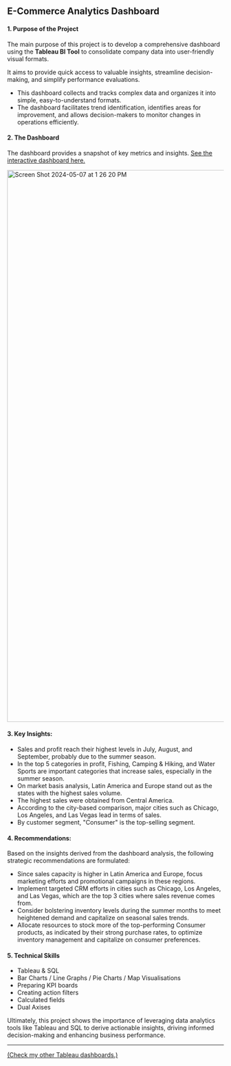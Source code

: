 
##  E-Commerce Analytics Dashboard  

#### 1. Purpose of the Project

The main purpose of this project is to develop a comprehensive dashboard using the **Tableau BI Tool** to consolidate company data into user-friendly visual formats.

It aims to provide quick access to valuable insights, streamline decision-making, and simplify performance evaluations. 

- This dashboard collects and tracks complex data and organizes it into simple, easy-to-understand formats.
- The dashboard facilitates trend identification, identifies areas for improvement, and allows decision-makers to monitor changes in operations efficiently.
 

#### 2. The Dashboard

The dashboard provides a snapshot of key metrics and insights. [See the interactive dashboard here.](https://public.tableau.com/app/profile/gozdemadendere/viz/Book111_17147600292980/Dashboard1?publish=yes)

<img width="1284" alt="Screen Shot 2024-05-07 at 1 26 20 PM" src="https://github.com/gozdemadendere/My_Portfolio_Projects/assets/90986708/8f9cc15b-62e5-4995-a812-8c5395ab7dbc">


#### 3. Key Insights:
- Sales and profit reach their highest levels in July, August, and September, probably due to the summer season.
- In the top 5 categories in profit, Fishing, Camping & Hiking, and Water Sports are important categories that increase sales, especially in the summer season.
- On market basis analysis, Latin America and Europe stand out as the states with the highest sales volume.
- The highest sales were obtained from Central America.
- According to the city-based comparison, major cities such as Chicago, Los Angeles, and Las Vegas lead in terms of sales.
- By customer segment, "Consumer" is the top-selling segment.


#### 4. Recommendations:
Based on the insights derived from the dashboard analysis, the following strategic recommendations are formulated:

- Since sales capacity is higher in Latin America and Europe, focus marketing efforts and promotional campaigns in these regions.
- Implement targeted CRM efforts in cities such as Chicago, Los Angeles, and Las Vegas, which are the top 3 cities where sales revenue comes from.
- Consider bolstering inventory levels during the summer months to meet heightened demand and capitalize on seasonal sales trends.
- Allocate resources to stock more of the top-performing Consumer products, as indicated by their strong purchase rates, to optimize inventory management and capitalize on consumer preferences.


#### 5. Technical Skills 

- Tableau & SQL
- Bar Charts / Line Graphs / Pie Charts / Map Visualisations
- Preparing KPI boards
- Creating action filters
- Calculated fields
- Dual Axises

Ultimately, this project shows the importance of leveraging data analytics tools like Tableau and SQL to derive actionable insights, driving informed decision-making and enhancing business performance.


_________________________

[(Check my other Tableau dashboards.)](https://public.tableau.com/app/profile/gozdemadendere/vizzes)
